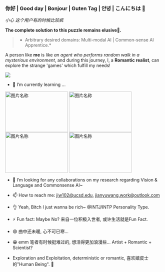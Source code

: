 ### 你好 | Good day | Bonjour | Guten Tag | 안녕  | こんにちは 👋

*小心 这个用户有的时候比较疯*

**The complete solution to this puzzle remains elusive🤔.**
<!--
**MM-IR/MM-IR** is a ✨ _special_ ✨ repository because its `README.md` (this file) appears on your GitHub profile.

Here are some ideas to get you started:

- 🔭 I’m currently working on ...
- 🌱 I’m currently learning ...
- 👯 I’m looking to collaborate on ...
- 🤔 I’m looking for help with ...
- 💬 Ask me about ...
- 📫 How to reach me: ...
- 😄 Pronouns: ...
- ⚡ Fun fact: ...
-->
> * Arbitrary desired domains: Multi-modal AI | Common-sense AI Apprentice.*

A person like **me** is like *an agent who performs random walk in a mysterious environment*, and during this journey, I, a 
**Romantic realist**, can explore the strange 'games' which fulfill my needs!

![](https://github-readme-stats.vercel.app/api?username=MM-IR&show_icons=true&theme=radical&bg_color=30,e96443,904e95&title_color=fff&text_color=fff&hide=contribs,issues)

- 🌱 I’m currently learning ...


<img src="https://user-images.githubusercontent.com/9102141/87268895-3e0d0780-c4fe-11ea-849e-6140b7e0d4de.gif" width = "200" height = "130" alt="图片名称" 
align=center>
<img src="https://user-images.githubusercontent.com/9102141/87268895-3e0d0780-c4fe-11ea-849e-6140b7e0d4de.gif" width = "200" height = "130" alt="图片名称" 
align=center>
<img src="https://user-images.githubusercontent.com/9102141/87268895-3e0d0780-c4fe-11ea-849e-6140b7e0d4de.gif" width = "200" height = "130" alt="图片名称" 
align=center>
<img src="https://user-images.githubusercontent.com/9102141/87268895-3e0d0780-c4fe-11ea-849e-6140b7e0d4de.gif" width = "200" height = "130" alt="图片名称" 
align=center>

- 👯 I’m looking for any collaborations on my research regarding Vision & Language and Commonsense AI~

- 📫 How to reach me: jiw102@ucsd.edu, jianyuwang.work@outlook.com

- 👌 Yeah, Bitch I just wanna be rich~ @INTJ/INTP Personality Type.

-  ⚡ Fun fact: Maybe No? 来自一位积极入世者, 或许生活就是Fun Fact.

- 😄 曲中还未暖, 心不可已寒...

- 😁 emm 笔者有时候挺难过的, 想活得更加浪漫些... Artist + Romantic + Scientist?

- Exploration and Exploitation, deterministic or romantic, 喜欢嬉皮士的"Human Being". 🐷
